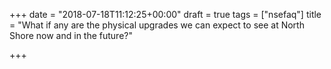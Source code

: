 +++
date = "2018-07-18T11:12:25+00:00"
draft = true
tags = ["nsefaq"]
title = "What if any are the physical upgrades we can expect to see at North Shore now and in the future?"

+++
